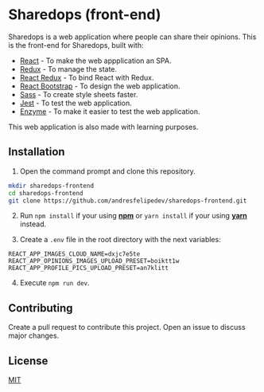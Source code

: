 # Sharedops (front-end)

Sharedops is a web application where people can share their opinions. This is the front-end for Sharedops, built with:

* [React](https://reactjs.org/) - To make the web appplication an SPA.
* [Redux](https://redux.js.org/) - To manage the state.
* [React Redux](https://react-redux.js.org/) - To bind React with Redux.
* [React Bootstrap](https://react-bootstrap.github.io/) - To design the web application.
* [Sass](https://sass-lang.com/) - To create style sheets faster.
* [Jest](https://jestjs.io/) - To test the web application.
* [Enzyme](https://enzymejs.github.io/enzyme/) - To make it easier to test the web application.


This web application is also made with learning purposes.

## Installation

1. Open the command prompt and clone this repository.
```bash
mkdir sharedops-frontend
cd sharedops-frontend
git clone https://github.com/andresfelipedev/sharedops-frontend.git
```

2. Run `npm install` if your using [**npm**](https://www.npmjs.com/) or `yarn install` if your using [**yarn**](https://yarnpkg.com/) instead.

3. Create a `.env` file in the root directory with the next variables:
```
REACT_APP_IMAGES_CLOUD_NAME=dxjc7e5te
REACT_APP_OPINIONS_IMAGES_UPLOAD_PRESET=boiktt1w
REACT_APP_PROFILE_PICS_UPLOAD_PRESET=an7klitt
```

4. Execute `npm run dev`.

## Contributing

Create a pull request to contribute this project. Open an issue to discuss major changes.

## License

[MIT](https://choosealicense.com/licenses/mit/)